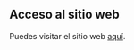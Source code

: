 ## Acceso al sitio web

Puedes visitar el sitio web [aquí](https://MiguelitoDeusEx.github.io/agent-aika-website/).
